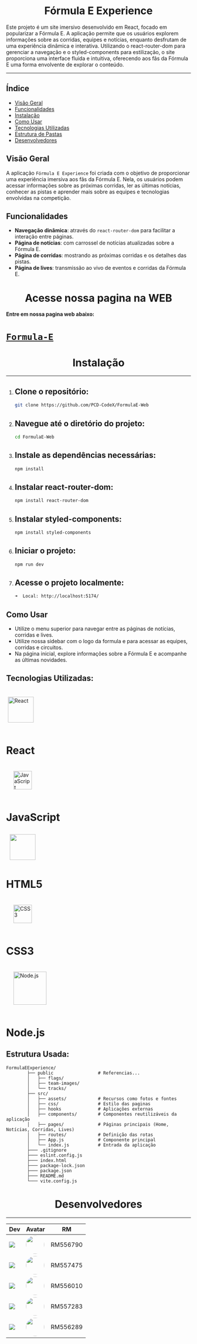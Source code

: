 # <h1 align="center">**Fórmula E Experience**</h1>

Este projeto é um site imersivo desenvolvido em React, focado em popularizar a Fórmula E. A aplicação permite que os usuários explorem informações sobre as corridas, equipes e notícias, enquanto desfrutam de uma experiência dinâmica e interativa. Utilizando o react-router-dom para gerenciar a navegação e o styled-components para estilização, o site proporciona uma interface fluida e intuitiva, oferecendo aos fãs da Fórmula E uma forma envolvente de explorar o conteúdo.


----------

## Índice

- [Visão Geral](#visão-geral)
- [Funcionalidades](#funcionalidades)
- [Instalação](#instalação)
- [Como Usar](#como-usar)
- [Tecnologias Utilizadas](#tecnologias-utilizadas)
- [Estrutura de Pastas](#estrutura-usada)
- [Desenvolvedores](#desenvolvedores)

## Visão Geral

A aplicação `Fórmula E Experience` foi criada com o objetivo de proporcionar uma experiência imersiva aos fãs da Fórmula E. Nela, os usuários podem acessar informações sobre as próximas corridas, ler as últimas notícias, conhecer as pistas e aprender mais sobre as equipes e tecnologias envolvidas na competição.

## Funcionalidades

- **Navegação dinâmica**: através do `react-router-dom` para facilitar a interação entre páginas.
- **Página de notícias**: com carrossel de notícias atualizadas sobre a Fórmula E.
- **Página de corridas**: mostrando as próximas corridas e os detalhes das pistas.
- **Página de lives**: transmissão ao vivo de eventos e corridas da Fórmula E.

# <h1 align="center">Acesse nossa pagina na WEB</h1>
 **Entre em nossa pagina web abaixo:** <h1>**[`Formula-E`](https://pcd-codex.netlify.app/)**
</h1>

# <h1 align="center">Instalação</h1>

--------

1. ## Clone o repositório:
   ```bash
   git clone https://github.com/PCD-CodeX/FormulaE-Web
2. ## Navegue até o diretório do projeto:
   ```bash
   cd FormulaE-Web
3. ## Instale as dependências necessárias:
   ```bash
   npm install
4. ## Instalar react-router-dom:
   ```bash
   npm install react-router-dom
5. ## Instalar styled-components:
   ```bash
   npm install styled-components
6. ## Iniciar o projeto:
   ```bash
   npm run dev
7. ## Acesse o projeto localmente:
   ```bash
   ➜  Local: http://localhost:5174/

## Como Usar
- Utilize o menu superior para navegar entre as páginas de notícias, corridas e lives.
- Utilize nossa sidebar com o logo da formula e para acessar as equipes, corridas e circuitos.
- Na página inicial, explore informações sobre a Fórmula E e acompanhe as últimas novidades.

## Tecnologias Utilizadas:

<img src="https://upload.wikimedia.org/wikipedia/commons/a/a7/React-icon.svg" alt="React" width="70" style="padding:20px 5px"/> <h1>React</h1>
<img src="https://upload.wikimedia.org/wikipedia/commons/6/6a/JavaScript-logo.png" alt="JavaScript" width="50" style="padding:20px" /><h1>JavaScript</h1>
<img src='https://upload.wikimedia.org/wikipedia/commons/6/61/HTML5_logo_and_wordmark.svg' width="70" style="padding:10px">
<h1>HTML5</h1>
<img src="https://upload.wikimedia.org/wikipedia/commons/d/d5/CSS3_logo_and_wordmark.svg" alt="CSS3" width="50" style="padding:20px" /><h1>CSS3</h1>
<img src="https://upload.wikimedia.org/wikipedia/commons/d/d9/Node.js_logo.svg" alt="Node.js" width="90" style="padding:20px" /><h1>Node.js</h1>

## Estrutura Usada:

    FormulaEExperience/
            ├── public                 # Referencias...
            │   ├── flags/    
            │   ├── team-images/    
            │   └── tracks/    
            ├── src/
            │   ├── assets/            # Recursos como fotos e fontes
            │   ├── css/               # Estilo das paginas
            │   ├── hooks              # Aplicações externas
            │   ├── components/        # Componentes reutilizáveis da aplicação
            │   ├── pages/             # Páginas principais (Home, Notícias, Corridas, Lives)
            │   ├── routes/            # Definição das rotas
            │   ├── App.js             # Componente principal
            │   └── index.js           # Entrada da aplicação
            ├─── .gitignore
            ├─── eslint.config.js
            ├─── index.html 
            ├─── package-lock.json
            ├─── package.json
            ├─── README.md
            └─── vite.config.js

# <h1 align="center">Desenvolvedores</h1>

-------

| Dev | Avatar | RM |
| ------------- | ------ | ----- |
| ![](https://img.shields.io/badge/DEV-João-47797a?style=for-the-badge&logo=github) | <a href="https://github.com/jota0802"><img src="https://avatars.githubusercontent.com/u/161319025?v=4" height="50" style="border-radius:30px;"></a> | RM556790 |
| ![](https://img.shields.io/badge/DEV-Yuri-70b2b4?style=for-the-badge&logo=github) | <a href="https://github.com/yurisilpess"><img src="https://avatars.githubusercontent.com/u/99032447?v=4" height="50" style="border-radius:30px;"></a> | RM557475 |
| ![](https://img.shields.io/badge/DEV-Igor-7ca787?style=for-the-badge&logo=github) | <a href="https://github.com/igor-soos"><img src="https://avatars.githubusercontent.com/u/164360059?v=4" height="50" style="border-radius:30px;"></a> | RM556010 |
| ![](https://img.shields.io/badge/DEV-Pietro-537064?style=for-the-badge&logo=github) | <a href="https://github.com/Pic0777"><img src="https://avatars.githubusercontent.com/u/162361580?v=4" height="50" style="border-radius:30px;"></a> | RM557283 |
| ![](https://img.shields.io/badge/DEV-Gustavo-516b58?style=for-the-badge&logo=github) | <a href="https://github.com/gus7a2005"><img src="https://avatars.githubusercontent.com/u/161319479?v=4" height="50" style="border-radius:30px;"></a> | RM556289 |
